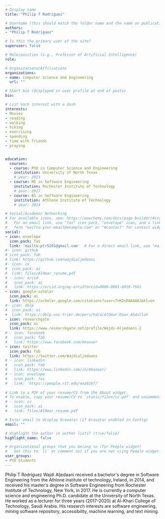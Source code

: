 ```yaml
---
# Display name
title: "Philip T Rodriguez"

# Username (this should match the folder name and the name on publications)
authors:
- "Philip T Rodriguez"

# Is this the primary user of the site?
superuser: false

# Role/position (e.g., Professor of Artificial Intelligence)
role: 

# Organizations/Affiliations
organizations:
- name: Computer Science and Engineering 
  url: ""

# Short bio (displayed in user profile at end of posts)
bio: 

# List each interest with a dash
interests:
- Movies
- reading
- walking
- hiking
- exercising
- spending
- time with friends
- praying


education:
  courses:
  - course: PhD in Computer Science and Engineering
    institution: University of North Texas
    # year: 2023
  - course: MS in Software Engineering
    institution: Rochester Institute of Technology
    # year: 2017
  - course: BS in Software Engineering
    institution: Athlone Institute of Technology
    # year: 2014

# Social/Academic Networking
# For available icons, see: https://wowchemy.com/docs/page-builder/#icons
#   For an email link, use "fas" icon pack, "envelope" icon, and a link in the
#   form "mailto:your-email@example.com" or "#contact" for contact widget.
social:
- icon: envelope
  icon_pack: fas
  link: 'mailto:ptr5201@gmail.com'  # For a direct email link, use "mailto:test@example.org".
#- icon: github
# icon_pack: fab
# link: https://github.com/wajdialjedaani
#- icon: cv
#  icon_pack: ai
#  link: files/AlOmar_resume.pdf
# - icon: orcid
#   icon_pack: ai
#   link: https://orcid.org/my-orcid?orcid=0000-0001-6010-7561
- icon: google-scholar
  icon_pack: ai
  link: https://scholar.google.com/citations?user=7nKDsRAAAAAJ&hl=en
#- icon: dblp
#  icon_pack: ai
#  link: https://dblp.uni-trier.de/pers/hd/a/AlOmar:Eman_Abdullah
- icon: researchgate
  icon_pack: ai
  link: https://www.researchgate.net/profile/Wajdi-Aljedaani-2
# - icon: facebook
#   icon_pack: fab
#   link: https://www.facebook.com/mkaouer
- icon: twitter
  icon_pack: fab
  link: https://twitter.com/Wajdialjedaani
# - icon: linkedin
#   icon_pack: fab
#   link: https://www.linkedin.com/in/mkaouer/
# - icon: envelope
#   icon_pack: fas
#   link: 'https://people.rit.edu/eaa6167/'
  
# Link to a PDF of your resume/CV from the About widget.
# To enable, copy your resume/CV to `static/files/cv.pdf` and uncomment the lines below.
# - icon: cv
#   icon_pack: ai
#   link: files/AlOmar_resume.pdf

# Enter email to display Gravatar (if Gravatar enabled in Config)
email: ""

# Highlight the author in author lists? (true/false)
highlight_name: false

# Organizational groups that you belong to (for People widget)
#   Set this to `[]` or comment out if you are not using People widget.
user_groups:
- PhD Students
---
```


Philip T Rodriguez
Wajdi Aljedaani received a bachelor's degree in Software Engineering from the Athlone institute of technology, Ireland, in 2014, and received his master's degree in Software Engineering from Rochester Institute of Technology, New York, in 2017. He is currently a computer science and engineering Ph.D. candidate at the University of North Texas. He worked as a lecturer for three years (2017-2020) at Al-Khari College of Technology, Saudi Arabia. His research interests are software engineering, mining software repository, accessibility, machine learning, and text mining.
